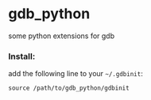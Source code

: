 gdb_python
==========

some python extensions for gdb

### Install:
add the following line to your `~/.gdbinit`:

    source /path/to/gdb_python/gdbinit

